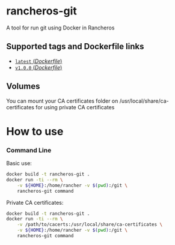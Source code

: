 # rancheros-git

A tool for run git using Docker in Rancheros

## Supported tags and Dockerfile links

-	[`latest` (*Dockerfile*)](https://github.com/rcastropolizainformatica/rancheros-git/blob/main/Dockerfile)
-	[`v1.0.0` (*Dockerfile*)](https://github.com/rcastropolizainformatica/rancheros-git/blob/v1.0.0/Dockerfile)

## Volumes

You can mount your CA certificates folder on /usr/local/share/ca-certificates for using private CA certificates

# How to use

### Command Line

Basic use:
```bash
docker build -t rancheros-git .
docker run -ti --rm \
    -v ${HOME}:/home/rancher -v $(pwd):/git \
    rancheros-git command
```
Private CA certificates:
```bash
docker build -t rancheros-git .
docker run -ti --rm \
    -v /path/to/cacerts:/usr/local/share/ca-certificates \
    -v ${HOME}:/home/rancher -v $(pwd):/git \
    rancheros-git command
```
